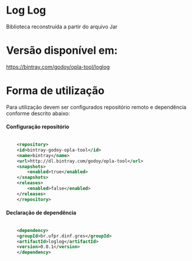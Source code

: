 # Log Log 

Biblioteca reconstruída a partir do arquivo Jar

# Versão disponível em: 

https://bintray.com/godoy/opla-tool/loglog

# Forma de utilização

Para utilização devem ser configurados repositório remoto e dependência conforme descrito abaixo:

#### Configuração repositório

```xml

    <repository>
	<id>bintray-godoy-opla-tool</id>
	<name>bintray</name>
	<url>http://dl.bintray.com/godoy/opla-tool</url>
	<snapshots>
		<enabled>true</enabled>
	</snapshots>
	<releases>
		<enabled>false</enabled>
	</releases>
    </repository>

```
#### Declaração de dependência

```xml

    <dependency>
	<groupId>br.ufpr.dinf.gres</groupId>
	<artifactId>loglog</artifactId>
	<version>0.0.1</version>
    </dependency>

```
